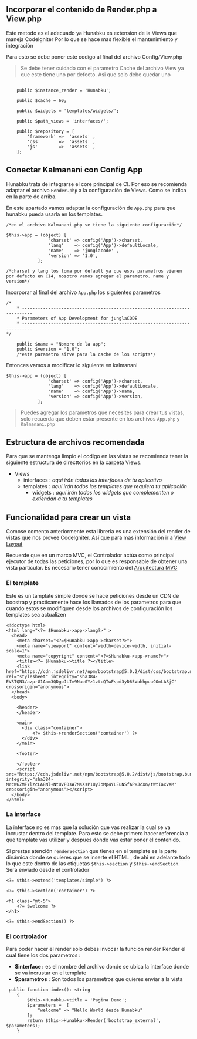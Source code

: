 ## Incorporar el contenido de Render.php a View.php
Este metodo es el adecuado ya Hunabku es extension de la Views que maneja CodeIgniter 
Por lo que se hace mas flexible el mantenimiento y integración

Para esto se debe poner este codigo al final del archivo Config/View.php

> Se debe tener cuidado con el parametro Cache del archivo View ya que este tiene uno por defecto. Asi que solo debe quedar uno

```

    public $instance_render = 'Hunabku';

	public $cache = 60;

	public $widgets = 'templates/widgets/';

	public $path_views = 'interfaces/';
    
	public $repository = [
        'framework'	=>	'assets' ,
        'css'       =>  'assets' ,
        'js'        =>  'assets' ,
    ];
```

## Conectar Kalmanani con Config App

Hunabku trata de integrarse el core principal de CI. Por eso se recomienda adaptar el archivo ```Render.php``` a la configuración de Views. Como se indica en la parte de arriba. 

En este apartado vamos adaptar la configuración de ```App.php``` para que hunabku pueda usarla en los templates.

```
/*en el archivo Kalmanani.php se tiene la siguiente configuración*/

$this->app = (object) [
                'charset' => config('App')->charset,
                'lang'    => config('App')->defaultLocale,
                'name'    => 'junglacode' ,
                'version' => '1.0',
            ]; 

/*charset y lang los toma por default ya que esos parametros vienen por defecto en CI4, nosotro vamos agregar el parametro. name y version*/

```

Incorporar al final del archivo ```App.php```  los siguientes parametros

```
/*
    * --------------------------------------------------------------------------
    * Parameters of App Development for junglaCODE
    * --------------------------------------------------------------------------
*/
        
    public $name = "Nombre de la app";
    public $version = "1.0"; 
	/*este parametro sirve para la cache de los scripts*/

```

Entonces vamos a modificar lo siguiente en kalmanani

```
$this->app = (object) [
                'charset' => config('App')->charset,
                'lang'    => config('App')->defaultLocale,
                'name'    => config('App')->name,
                'version' => config('App')->version,
            ]; 
```

> Puedes agregar los parametros que necesites para crear tus vistas, solo recuerda que deben estar presente en los archivos ```App.php``` y ```Kalmanani.php```

## Estructura de archivos recomendada

Para que se mantenga limpio el codigo en las vistas se recomienda tener la siguiente estructura de directtorios en la carpeta Views.

- Views
    - interfaces : _aqui irán todas las interfaces de tu aplicativo_
    - templates : _aqui irán todos los templates que requiera tu aplicación_
	   - widgets : _aqui irán  todos los widgets que complementen o extiendan a tu templates_


## Funcionalidad para crear un vista

Comose comento anteriormente esta libreria es una extensión del render de vistas que nos provee CodeIgniter. Así que para mas información ir a  [View Layout](https://codeigniter.com/user_guide/outgoing/view_layouts.html)

Recuerde que en un marco MVC, el Controlador actúa como principal ejecutor de todas las peticiones, por lo que es responsable de obtener una vista particular. Es necesario tener conocimiento del [Arquitectura MVC](https://codeigniter.com/user_guide/concepts/mvc.html?highlight=mvc)

### El template

Este es un tamplate simple donde se hace peticiones desde un CDN de boostrap y practicamente hace los llamados de los parametros para que cuando estos se modifiquen desde los archivos de configuración los templates sea actualizen
```
<!doctype html>
<html lang="<?= $Hunabku->app->lang?>" >
  <head>
    <meta charset="<?=$Hunabku->app->charset?>">
    <meta name="viewport" content="width=device-width, initial-scale=1">
    <meta name="copyright" content="<?=$Hunabku->app->name?>">
    <title><?= $Hunabku->title ?></title>
    <link href="https://cdn.jsdelivr.net/npm/bootstrap@5.0.2/dist/css/bootstrap.min.css" rel="stylesheet" integrity="sha384-EVSTQN3/azprG1Anm3QDgpJLIm9Nao0Yz1ztcQTwFspd3yD65VohhpuuCOmLASjC" crossorigin="anonymous">
  </head>
  <body>
   
    <header>
    </header>

    <main>
      <div class="container">
          <?= $this->renderSection('container') ?>
      </div>
    </main>

    <footer>

    </footer>
    <script src="https://cdn.jsdelivr.net/npm/bootstrap@5.0.2/dist/js/bootstrap.bundle.min.js" integrity="sha384-MrcW6ZMFYlzcLA8Nl+NtUVF0sA7MsXsP1UyJoMp4YLEuNSfAP+JcXn/tWtIaxVXM" crossorigin="anonymous"></script>
  </body>
</html>
```
### La interface 

La interface no es mas que la solución que vas realizar la cual se va incrustar dentro del template. Para esto se debe primero hacer referencia a que template vas utilizar y despues donde vas estar poner el contenido. 

Si prestas atención ```renderSection``` que tienes en el template es la parte dinámica donde se quieres que se inserte el HTML , de ahi en adelante todo lo que este dentro de las etiquetas ``$this->section`` y ```$this->endSection```. Sera enviado desde el controlador


```
<?= $this->extend('templates/simple') ?>

<?= $this->section('container') ?>

<h1 class="mt-5">
    <?= $welcome ?>
</h1>

<?= $this->endSection() ?>  
```
### El controlador

Para poder hacer el render solo debes invocar la funcion render Render el cual tiene los dos parametros :
- **$interface :**  es el nombre del archivo donde se ubica la interface donde se va incrustar en el template
- **$parametros :** Son todos los parametros que quieres enviar a la vista

```
 public function index(): string
    {
        $this->Hunabku->title = 'Pagina Demo';
        $parameters =  [
            "welcome" => "Hello World desde Hunabku"
        ];
        return $this->Hunabku->Render('bootstrap_external', $parameters);
    }
```
